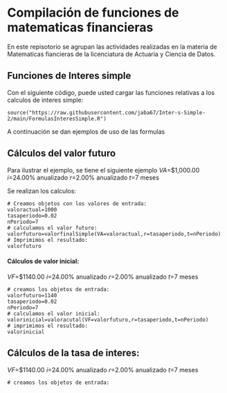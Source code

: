 # Compilación de funciones de matematicas financieras 

En este repisotorio se agrupan las actividades realizadas en la materia de Matematicas fiancieras de la licenciatura de Actuaria y Ciencia de Datos.

## Funciones de Interes simple

Con el siguiente código, puede usted cargar las funciones relativas a los calculos de interes simple:

```{r}
source("https://raw.githubusercontent.com/jaba67/Inter-s-Simple-2/main/FormulasInteresSimple.R")
```

A continuación se dan ejemplos de uso de las formulas
## Cálculos del valor futuro

Para ilustrar el ejemplo, se tiene el siguiente ejemplo 
$VA$=$1,000.00
$i$=24.00% anualizado
$r$=2.00% anualizado
$t$=7 meses 

Se realizan los calculos:

```{r}
# Creamos objetos con los valores de entrada:
valoractual=1000
tasaperiodo=0.02
nPeriodo=7
# calculamos el valor futuro:
valorfuturo=valorfinalSimple(VA=valoractual,r=tasaperiodo,t=nPeriodo)
# Imprimimos el resultado:
valorfuturo
```

#### Cálculos de valor inicial:
$VF$=$1140.00
$i$=24.00% anualizado
$r$=2.00% anualizado
$t$=7 meses 

```{r}
# creamos los objetos de entrada:
valorfuturo=1140
tasaperiodo=0.02
nPeriodo=7
# calculamos el valor inicial:
valorinicial=valoracutal(VF=valorfuturo,r=tasaperiodo,t=nPeriodo)
# imprimimos el resultado:
valorinicial
```

## Cálculos de la tasa de interes:
$VF$=$1140.00
$i$=24.00% anualizado
$r$=2.00% anualizado
$t$=7 meses

```{r}
# creamos los objetos de entrada:

```
